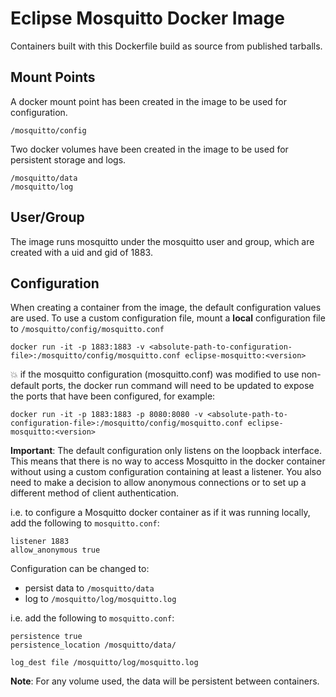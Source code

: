 # Eclipse Mosquitto Docker Image
Containers built with this Dockerfile build as source from published tarballs.

## Mount Points
A docker mount point has been created in the image to be used for configuration.
```
/mosquitto/config
```

Two docker volumes have been created in the image to be used for persistent storage and logs.
```
/mosquitto/data
/mosquitto/log
```

## User/Group

The image runs mosquitto under the mosquitto user and group, which are created
with a uid and gid of 1883.

## Configuration
When creating a container from the image, the default configuration values are used.
To use a custom configuration file, mount a **local** configuration file to `/mosquitto/config/mosquitto.conf`
```
docker run -it -p 1883:1883 -v <absolute-path-to-configuration-file>:/mosquitto/config/mosquitto.conf eclipse-mosquitto:<version>
```

:boom: if the mosquitto configuration (mosquitto.conf) was modified
to use non-default ports, the docker run command will need to be updated
to expose the ports that have been configured, for example:

```
docker run -it -p 1883:1883 -p 8080:8080 -v <absolute-path-to-configuration-file>:/mosquitto/config/mosquitto.conf eclipse-mosquitto:<version>
```


**Important**: The default configuration only listens on the loopback
interface. This means that there is no way to access Mosquitto in the docker
container without using a custom configuration containing at least a listener.
You also need to make a decision to allow anonymous connections or to set up a
different method of client authentication.

i.e. to configure a Mosquitto docker container as if it was running locally,
add the following to `mosquitto.conf`:
```
listener 1883
allow_anonymous true
```

Configuration can be changed to:

* persist data to `/mosquitto/data`
* log to `/mosquitto/log/mosquitto.log`

i.e. add the following to `mosquitto.conf`:
```
persistence true
persistence_location /mosquitto/data/

log_dest file /mosquitto/log/mosquitto.log
```

**Note**: For any volume used, the data will be persistent between containers.

